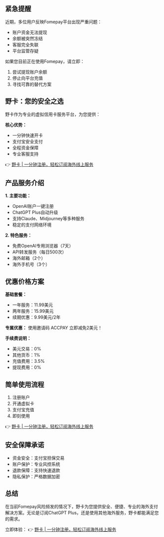 ## 紧急提醒

近期，多位用户反映Fomepay平台出现严重问题：
- 账户资金无法提现
- 余额被突然冻结
- 客服完全失联
- 平台监管存疑

如果您目前正在使用Fomepay，请立即：
1. 尝试提现账户余额
2. 停止向平台充值
3. 寻找可靠的替代方案

## 野卡：您的安全之选

野卡作为专业的虚拟信用卡服务平台，为您提供：

**核心优势：**
- 一分钟快速开卡
- 支付宝安全支付
- 全程资金保障
- 专业客服支持

👉 [野卡 | 一分钟注册，轻松订阅海外线上服务](https://bit.ly/bewildcard)

## 产品服务介绍

**1. 主要功能：**
- OpenAI账户一键注册
- ChatGPT Plus自动升级
- 支持Claude、Midjourney等多种服务
- 稳定的支付网络环境

**2. 特色服务：**
- 免费OpenAI专用浏览器（7天）
- API转发服务（每日500次）
- 海外邮箱（2个）
- 海外手机号（3个）

## 优惠价格方案

**基础套餐：**
- 一年服务：11.99美元
- 两年服务：15.99美元
- 续期优惠：9.99美元/2年

**专属优惠：**
使用邀请码 ACCPAY 立即减免2美元！

**手续费说明：**
- 美元交易：0%
- 其他货币：1%
- 充值费用：3.5%
- 提现费用：0%

## 简单使用流程

1. 注册账户
2. 开通虚拟卡
3. 支付宝充值
4. 即刻使用

👉 [野卡 | 一分钟注册，轻松订阅海外线上服务](https://bit.ly/bewildcard)

## 安全保障承诺

- 资金安全：支付宝担保交易
- 账户保护：专业风控系统
- 退款保障：支持快速退款
- 隐私保护：严格数据加密

## 总结

在当前Fomepay风险频发的情况下，野卡为您提供安全、便捷、专业的海外支付解决方案。无论是订阅ChatGPT Plus，还是使用其他海外服务，野卡都能满足您的需求。

立即体验：
👉 [野卡 | 一分钟注册，轻松订阅海外线上服务](https://bit.ly/bewildcard)